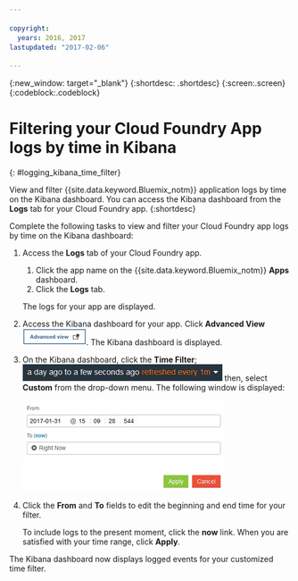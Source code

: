 ```yaml
---

copyright:
  years: 2016, 2017
lastupdated: "2017-02-06"

---
```



{:new_window: target="_blank"}
{:shortdesc: .shortdesc}
{:screen:.screen}
{:codeblock:.codeblock}


# Filtering your Cloud Foundry App logs by time in Kibana
{: #logging_kibana_time_filter}


View and filter {{site.data.keyword.Bluemix_notm}} application logs by time on the Kibana dashboard. You can access the Kibana dashboard from the **Logs** tab for your Cloud Foundry app. 
{:shortdesc}

Complete the following tasks to view and filter your Cloud Foundry app logs by time on the Kibana dashboard:

1. Access the **Logs** tab of your Cloud Foundry app. 

    1. Click the app name on the {{site.data.keyword.Bluemix_notm}} **Apps** dashboard.
    2. Click the **Logs** tab. 
    
    The logs for your app are displayed.

2. Access the Kibana dashboard for your app. Click **Advanced View** ![Advanced view link](images/logging_advanced_view.jpg "Advanced view link"). The Kibana dashboard is displayed.


3. On the Kibana dashboard, click the **Time Filter**; ![Kibana time filter](images/logging_kibana_time_filter.jpg "Kibana time filter") then, select **Custom** from the drop-down menu. The following window is displayed:

    ![Custom time filter on the Kibana dashboard](images/logging_custom_time_filter.jpg "Custom time filter on the Kibana dashboard")

4. Click the **From** and **To** fields to edit the beginning and end time for your filter. 
    
    To include logs to the present moment, click the **now** link. 
    When you are satisfied with your time range, click **Apply**. 

The Kibana dashboard now displays logged events for your customized time filter.
